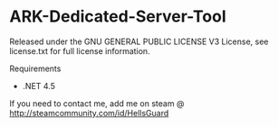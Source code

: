 # ARK-Dedicated-Server-Tool
Released under the GNU GENERAL PUBLIC LICENSE V3 License, see license.txt for full license information.

Requirements
- .NET 4.5

If you need to contact me, add me on steam @ http://steamcommunity.com/id/HellsGuard
